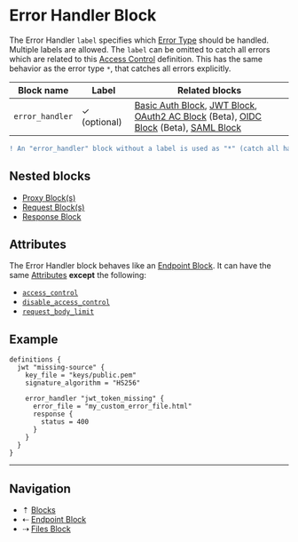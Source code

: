 # Error Handler Block

The Error Handler `label` specifies which [Error Type](../error-handling.md#error-types)
should be handled. Multiple labels are allowed. The `label` can be omitted to catch
all errors which are related to this [Access Control](../access-control.md) definition.
This has the same behavior as the error type `*`, that catches all errors explicitly.

| Block name      | Label               | Related blocks |
| --------------- | ------------------- | -------------- |
| `error_handler` | &#10003; (optional) | [Basic Auth Block](basic-auth.md), [JWT Block](jwt.md), [OAuth2 AC Block](beta-oauth2-ac.md) (Beta), [OIDC Block](beta-oidc.md) (Beta), [SAML Block](saml.md) |

```diff
! An "error_handler" block without a label is used as "*" (catch all handler).
```

## Nested blocks

* [Proxy Block(s)](proxy.md)
* [Request Block(s)](request.md)
* [Response Block](response.md)

## Attributes

The Error Handler block behaves like an [Endpoint Block](endpoint.md). It can have
the same [Attributes](endpoint.md#attributes) **except** the following:

* [`access_control`](../attributes.md)
* [`disable_access_control`](../attributes.md)
* [`request_body_limit`](../attributes.md)

## Example

```hcl
definitions {
  jwt "missing-source" {
    key_file = "keys/public.pem"
    signature_algorithm = "HS256"

    error_handler "jwt_token_missing" {
      error_file = "my_custom_error_file.html"
      response {
        status = 400
      }
    }
  }
}
```

-----

## Navigation

* &#8673; [Blocks](../blocks.md)
* &#8672; [Endpoint Block](endpoint.md)
* &#8674; [Files Block](files.md)
